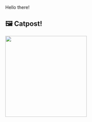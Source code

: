 Hello there!



## 🖼️ Catpost!

<sub>
    <img src="https://cdn2.thecatapi.com/images/871.jpg" height="256">
</sub>

